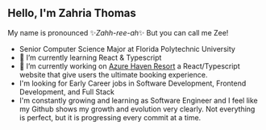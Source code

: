 ## Hello, I'm Zahria Thomas

<!--
**ZeeThomas/ZeeThomas** is a ✨ _special_ ✨ repository because its `README.md` (this file) appears on your GitHub profile.

Here are some ideas to get you started:

- 🔭 I’m currently working on ...
- 🌱 I’m currently learning ...
- 👯 I’m looking to collaborate on ...
- 🤔 I’m looking for help with ...
- 💬 Ask me about ...
- 📫 How to reach me: ...
- 😄 Pronouns: ...
- ⚡ Fun fact: ...
-->
My name is pronounced ✨*Zahh-ree-ah*✨ But you can call me Zee!
- Senior Computer Science Major at Florida Polytechnic University 
- 🌱 I’m currently learning React & Typescript
- 🔭 I’m currently working on [Azure Haven Resort](https://github.com/ZeeThomas/azurehavenresort) a React/Typescript website that give users the ultimate booking experience. 
- I'm looking for Early Career jobs in Software Development, Frontend Development, and Full Stack
- I'm constantly growing and learning as Software Engineer and I feel like my Github shows my growth and evolution very clearly. Not everything is perfect, but it is progressing every commit at a time. 


